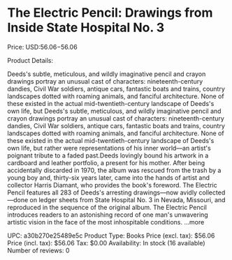 # The Electric Pencil: Drawings from Inside State Hospital No. 3

Price: USD:$56.06-$56.06

Product Details:

Deeds's subtle, meticulous, and wildly imaginative pencil and crayon drawings portray an unusual cast of characters: nineteenth-century dandies, Civil War soldiers, antique cars, fantastic boats and trains, country landscapes dotted with roaming animals, and fanciful architecture. None of these existed in the actual mid-twentieth-century landscape of Deeds's own life, but Deeds's subtle, meticulous, and wildly imaginative pencil and crayon drawings portray an unusual cast of characters: nineteenth-century dandies, Civil War soldiers, antique cars, fantastic boats and trains, country landscapes dotted with roaming animals, and fanciful architecture. None of these existed in the actual mid-twentieth-century landscape of Deeds's own life, but rather were representations of his inner world—an artist's poignant tribute to a faded past.Deeds lovingly bound his artwork in a cardboard and leather portfolio, a present for his mother. After being accidentally discarded in 1970, the album was rescued from the trash by a young boy and, thirty-six years later, came into the hands of artist and collector Harris Diamant, who provides the book's foreword. The Electric Pencil features all 283 of Deeds's arresting drawings—now avidly collected—done on ledger sheets from State Hospital No. 3 in Nevada, Missouri, and reproduced in the sequence of the original album. The Electric Pencil introduces readers to an astonishing record of one man's unwavering artistic vision in the face of the most inhospitable conditions. ...more

UPC: a30b270e25489e5c
Product Type: Books
Price (excl. tax): $56.06
Price (incl. tax): $56.06
Tax: $0.00
Availability: In stock (16 available)
Number of reviews: 0